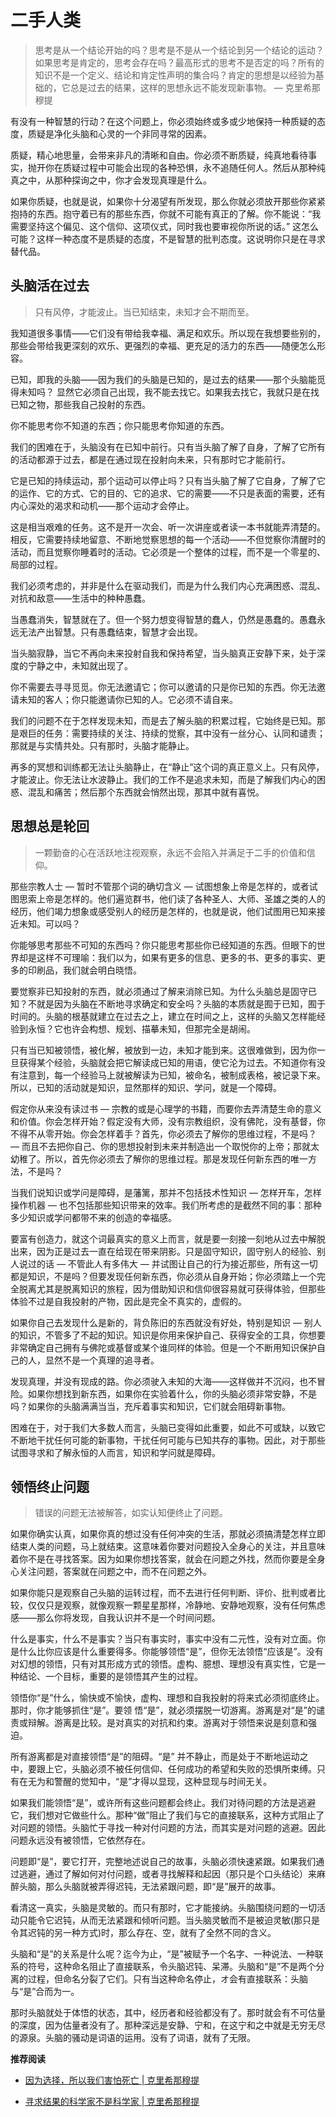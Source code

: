 # 二手人类


<!-- > 我们从未质疑过思想的本质。我们认定思想是必不可少的，就像我们的眼睛和腿一样。我们从未探查过思想的深层，而因为我们从来没有质疑过它，它占据了突出的位置。它是我们生活的统治者，而统治者很少会受到挑战。 — 克里希那穆提 -->

> 思考是从一个结论开始的吗？思考是不是从一个结论到另一个结论的运动？如果思考是肯定的，思考会存在吗？最高形式的思考不是否定的吗？所有的知识不是一个定义、结论和肯定性声明的集合吗？肯定的思想是以经验为基础的，它总是过去的结果，这样的思想永远不能发现新事物。             — 克里希那穆提

<!-- 观察一下自己，你会感到惊讶：你的一切都是借来的。你所有的想法都是借来的。甚至连感觉你都不确定。 -->

有没有一种智慧的行动？在这个问题上，你必须始终或多或少地保持一种质疑的态度，质疑是净化头脑和心灵的一个非同寻常的因素。

质疑，精心地思量，会带来非凡的清晰和自由。你必须不断质疑，纯真地看待事实，抛开你在质疑过程中可能会出现的各种恐惧，永不追随任何人。然后从那种纯真之中，从那种探询之中，你才会发现真理是什么。

如果你质疑，也就是说，如果你十分渴望有所发现，那么你就必须放开那些你紧紧抱持的东西。抱守着已有的那些东西，你就不可能有真正的了解。你不能说：“我需要坚持这个偏见、这个信仰、这项仪式，同时我也要审视你所说的话。” 这怎么可能？这样一种态度不是质疑的态度，不是智慧的批判态度。这说明你只是在寻求替代品。

## 头脑活在过去

> 只有风停，才能波止。当已知结束，未知才会不期而至。

我知道很多事情——它们没有带给我幸福、满足和欢乐。所以现在我想要些别的，那些会带给我更深刻的欢乐、更强烈的幸福、更充足的活力的东西——随便怎么形容。

已知，即我的头脑——因为我们的头脑是已知的，是过去的结果——那个头脑能觅得未知吗？ 显然它必须自己出现，我不能去找它。如果我去找它，我就只是在找已知之物，那些我自己投射的东西。

你不能思考你不知道的东西；你只能思考你知道的东西。

我们的困难在于，头脑没有在已知中前行。只有当头脑了解了自身，了解了它所有的活动都源于过去，都是在通过现在投射向未来，只有那时它才能前行。

它是已知的持续运动，那个运动可以停止吗？只有当头脑了解了它自身，了解了它的运作、它的方式、它的目的、它的追求、它的需要——不只是表面的需要，还有内心深处的渴求和动机——那个运动才会停止。

这是相当艰难的任务。这不是开一次会、听一次讲座或者读一本书就能弄清楚的。相反，它需要持续地留意、不断地觉察思想的每一个活动——不但觉察你清醒时的活动，而且觉察你睡着时的活动。它必须是一个整体的过程，而不是一个零星的、局部的过程。

我们必须考虑的，并非是什么在驱动我们，而是为什么我们内心充满困惑、混乱、对抗和敌意——生活中的种种愚蠢。

当愚蠢消失，智慧就在了。但一个努力想变得智慧的蠢人，仍然是愚蠢的。愚蠢永远无法产出智慧。只有愚蠢结束，智慧才会出现。

当头脑寂静，当它不再向未来投射自我和保持希望，当头脑真正安静下来，处于深度的宁静之中，未知就出现了。

你不需要去寻寻觅觅。你无法邀请它；你可以邀请的只是你已知的东西。你无法邀请未知的客人；你只能邀请你已知的人。它必须不请自来。

我们的问题不在于怎样发现未知，而是去了解头脑的积累过程，它始终是已知。那是艰巨的任务：需要持续的关注、持续的觉察，其中没有一丝分心、认同和谴责；那就是与实情共处。只有那时，头脑才能静止。

再多的冥想和训练都无法让头脑静止，在“静止”这个词的真正意义上。只有风停，才能波止。你无法让水波静止。我们的工作不是追求未知，而是了解我们内心的困惑、混乱和痛苦；然后那个东西就会悄然出现，那其中就有喜悦。

## 思想总是轮回

> 一颗勤奋的心在活跃地注视观察，永远不会陷入并满足于二手的价值和信仰。

那些宗教人士 — 暂时不管那个词的确切含义 — 试图想象上帝是怎样的，或者试图思索上帝是怎样的。他们遍览群书，他们读了各种圣人、大师、圣雄之类的人的经历，他们竭力想象或感受别人的经历是怎样的，也就是说，他们试图用已知来接近未知。可以吗？

你能够思考那些不可知的东西吗？你只能思考那些你已经知道的东西。但眼下的世界却是这样不可理喻：我们以为，如果有更多的信息、更多的书、更多的事实、更多的印刷品，我们就会明白晓悟。

要觉察非已知投射的东西，就必须通过了解来消除已知。为什么头脑总是固守已知？不就是因为头脑在不断地寻求确定和安全吗？头脑的本质就是囿于已知，囿于时间的。头脑的根基就建立在过去之上，建立在时间之上，这样的头脑又怎样能经验到永恒？它也许会构想、规划、描摹未知，但那完全是胡闹。

只有当已知被领悟，被化解，被放到一边，未知才能到来。这很难做到，因为你一旦获得某个经验，头脑就会把它解读成已知的用语，使它沦为过去。不知道你有没有注意到，每一个经验马上就被解读为已知，被命名，被制成表格，被记录下来。所以，已知的活动就是知识，显然那样的知识、学问，就是一个障碍。

假定你从来没有读过书 — 宗教的或是心理学的书籍，而要你去弄清楚生命的意义和价值。你会怎样开始？假定没有大师，没有宗教组织，没有佛陀，没有基督，你不得不从零开始。你会怎样着手？首先，你必须去了解你的思维过程，不是吗？ — 而且不去把你自己、你的思想投射到未来并制造出一个取悦你的上帝；那就太幼稚了。所以，首先你必须去了解你的思维过程。那是发现任何新东西的唯一方法，不是吗？

当我们说知识或学问是障碍，是藩篱，那并不包括技术性知识 — 怎样开车，怎样操作机器 — 也不包括那些知识带来的效率。我们所考虑的是截然不同的事：那种多少知识或学问都带不来的创造的幸福感。

要富有创造力，就这个词最真实的意义上而言，就是要一刻接一刻地从过去中解脱出来，因为正是过去一直在给现在带来阴影。只是固守知识，固守别人的经验、别人说过的话 — 不管此人有多伟大 — 并试图让自己的行为接近那些，所有这一切都是知识，不是吗？但要发现任何新东西，你必须从自身开始；你必须踏上一个完全脱离尤其是脱离知识的旅程，因为借助知识和信仰很容易就可获得体验，但那些体验不过是自我投射的产物，因此是完全不真实的，虚假的。

如果你自己去发现什么是新的，背负陈旧的东西就没有好处，特别是知识 — 别人的知识，不管多了不起的知识。知识是你用来保护自己、获得安全的工具，你想要非常确定自己拥有与佛陀或基督或某个谁同样的体验。但是一个不断用知识保护自己的人，显然不是一个真理的追寻者。

发现真理，并没有现成的路。你必须驶入未知的大海——这样做并不沉闷，也不冒险。如果你想找到新东西，如果你在实验着什么，你的头脑必须非常安静，不是吗？如果你的头脑满满当当，充斥着事实和知识，它们就会阻碍新事物。

困难在于，对于我们大多数人而言，头脑已变得如此重要，如此不可或缺，以致它不断地干扰任何可能的新事物，干扰任何可能与已知共存的事物。因此，对于那些试图寻求和了解永恒的人而言，知识和学问就是障碍。

## 领悟终止问题

> 错误的问题无法被解答，如实认知便终止了问题。

如果你确实认真，如果你真的想过没有任何冲突的生活，那就必须搞清楚怎样立即结束人类的问题，马上就结束。这意味着你要对问题投入全身心的关注，并且意味着你不是在寻找答案。因为如果你想找答案，就会在问题之外找，然而你要是全身心关注问题，答案就在问题之中，而不在问题之外。

如果你能只是观察自己头脑的运转过程，而不去进行任何判断、评价、批判或者比较，仅仅只是观察，就像观察一颗星星那样，冷静地、安静地观察，没有任何焦虑感——那么你将发现，自我认识并不是一个时间问题。

什么是事实，什么不是事实？当只有事实时，事实中没有二元性，没有对立面。你是什么比你应该是什么重要得多。你能够领悟“是”，但你无法领悟“应该是”。没有对幻想的领悟，只有对其形成方式的领悟。虚构、臆想、理想没有真实性，它是一种结论、一个目标，重要的是领悟其产生的过程。

领悟你“是”什么，愉快或不愉快，虚构、理想和自我投射的将来式必须彻底终止。那时，你才能够抓住“是”。要领 悟“是”，就必须摆脱一切游离。游离是对“是”的谴责或辩解。游离是比较。是对真实的对抗和约束。游离对于领悟来说是刻意和强迫。

所有游离都是对直接领悟“是”的阻碍。“是” 并不静止，而是处于不断地运动之中，要跟上它，头脑必须不被任何信仰、任何成功的希望和失败的恐惧所束缚。只有在无为和警醒的觉知中，“是”才得以显现，这种显现与时间无关。

如果我们能领悟“是”，或许所有这些问题都会终止。我们对待问题的方法是逃避它，我们想对它做些什么。那种“做”阻止了我们与它的直接联系，这种方式阻止了对问题的领悟。头脑忙于寻找一种对付问题的方法，而其实是对问题的逃避。因此问题永远没有被领悟，它依然存在。

问题即“是”，要它打开，完整地述说自己的故事，头脑必须快速紧跟。如果我们通过逃避，通过了解如何对付问题，或者寻找解释和起因（那只是个口头结论）来麻醉头脑，那么头脑就被弄得迟钝，无法紧跟问题，即“是”展开的故事。

看清这一真实，头脑是灵敏的。而只有那时，它才能接纳。头脑围绕问题的一切活动只能令它迟钝，从而无法紧跟和倾听问题。当头脑灵敏而不是被迫灵敏(那只是令其迟钝的另一种方式)时，那么存在、空，就有了全然不同的含义。

头脑和“是”的关系是什么呢？迄今为止，“是”被赋予一个名字、一种说法、一种联系的符号，这种命名阻止了直接联系，令头脑迟钝、呆滞。头脑和“是”不是两个分离的过程，但命名分裂了它们。只有当这种命名停止，オ会有直接联系：头脑与“是”合而为一。

那时头脑就处于体悟的状态，其中，经历者和经验都没有了。那时就会有不可估量的深度，因为估量者没有了。那种深远是安静、宁和，在这宁和之中就是无穷无尽的源泉。头脑的骚动是词语的运用。没有了词语，就有了无限。

**推荐阅读**

- [因为选择，所以我们害怕死亡 | 克里希那穆提](https://mp.weixin.qq.com/s/PaaR1wwOS3MPhhvSXVxg6w)

- [寻求结果的科学家不是科学家 | 克里希那穆提](https://mp.weixin.qq.com/s/0thQ2iMDVDIwVrSpFIEKkA)
